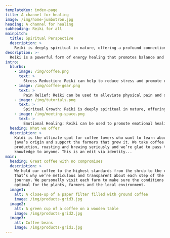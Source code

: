 ```yaml
---
templateKey: index-page
title: A channel for healing
image: /img/home-jumbotron.jpg
heading: A channel for healing
subheading: Reiki for all
mainpitch:
  title: Spiritual Perspective
  description: >
    Reiki is deeply spiritual in nature, offering a profound connection to the divine and the higher self. Through the practice of Reiki, individuals can tap into their own spiritual power and access a deeper sense of inner peace, clarity, and intuition. Many people find that Reiki helps them to release negative emotions and limiting beliefs, allowing them to connect more fully with their own spiritual path and purpose. Ultimately, Reiki is a powerful tool for spiritual growth and transformation, helping individuals to align with their true nature and access the limitless potential of their own divine energy.
description: >-
  Reiki is a powerful form of energy healing that promotes balance and harmony within the body, mind, and spirit. At its core, Reiki is based on the belief that we all have an innate life force energy that flows through us and around us, and that disruptions in this energy flow can lead to physical, emotional, and spiritual imbalances. By using the hands to channel this energy, a Reiki practitioner can help to clear blockages and restore the natural flow of energy, bringing the body back into a state of alignment and facilitating healing on all levels.
intro:
  blurbs:
    - image: /img/coffee.png
      text: >
        Stress Reduction: Reiki can help to reduce stress and promote relaxation, making it an effective tool for managing anxiety, depression, and other emotional imbalances. By working to balance the body's energy centers, Reiki can help to release physical tension and promote a sense of calm and wellbeing. Many people find that Reiki helps them to sleep better, improves their overall mood, and enhances their ability to cope with the challenges of daily life.
    - image: /img/coffee-gear.png
      text: >
        Pain Relief: Reiki can be used to alleviate physical pain and discomfort, including chronic conditions such as arthritis, fibromyalgia, and back pain. By promoting the body's natural healing processes, Reiki can help to reduce inflammation, boost circulation, and stimulate the release of endorphins, the body's natural painkillers. Reiki can also be used to help speed up the healing process after surgery or injury.
    - image: /img/tutorials.png
      text: >
        Spiritual Growth: Reiki is deeply spiritual in nature, offering a powerful tool for personal growth and transformation. By tapping into the universal life force energy, individuals can access their own spiritual power and connect more fully with their inner selves. Reiki can help to release negative emotions and limiting beliefs, allowing individuals to connect more fully with their own spiritual path and purpose. Many people find that Reiki helps them to deepen their meditation practice and enhances their intuition and spiritual awareness.
    - image: /img/meeting-space.png
      text: >
        Emotional Healing: Reiki can be used to promote emotional healing and restore balance to the emotions. By working to release negative energy and emotional blockages, Reiki can help individuals to overcome feelings of anxiety, depression, and grief. Reiki can also be used to promote self-love and self-acceptance, helping individuals to develop a more positive outlook and cultivate a greater sense of inner peace and wellbeing. Many people find that Reiki helps them to become more in touch with their emotions and enhances their ability to communicate and connect with others.
  heading: What we offer
  description: >
    Kaldi is the ultimate spot for coffee lovers who want to learn about their
    java’s origin and support the farmers that grew it. We take coffee
    production, roasting and brewing seriously and we’re glad to pass that
    knowledge to anyone. This is an edit via identity...
main:
  heading: Great coffee with no compromises
  description: >
    We hold our coffee to the highest standards from the shrub to the cup.
    That’s why we’re meticulous and transparent about each step of the coffee’s
    journey. We personally visit each farm to make sure the conditions are
    optimal for the plants, farmers and the local environment.
  image1:
    alt: A close-up of a paper filter filled with ground coffee
    image: /img/products-grid3.jpg
  image2:
    alt: A green cup of a coffee on a wooden table
    image: /img/products-grid2.jpg
  image3:
    alt: Coffee beans
    image: /img/products-grid1.jpg
---
```

